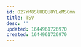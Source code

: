 ```yaml
---
id: O27rM8SlHBQU8YLeMSGmn
title: TSV
desc: ''
updated: 1644961726970
created: 1644961726970
---
```


